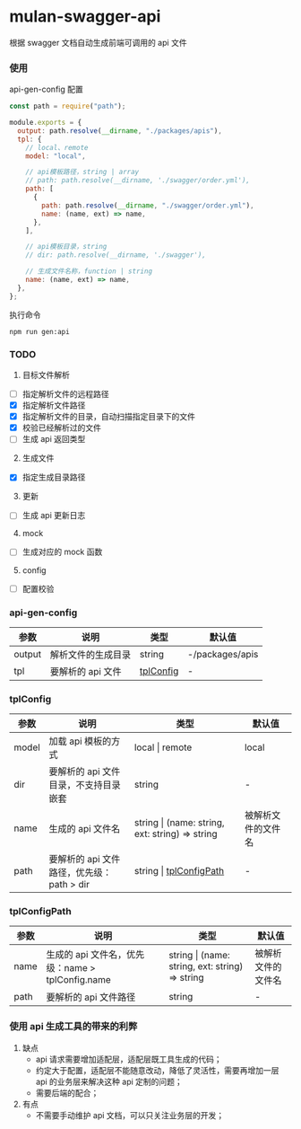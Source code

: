 # mulan-swagger-api

根据 swagger 文档自动生成前端可调用的 api 文件

### 使用

api-gen-config 配置

```js
const path = require("path");

module.exports = {
  output: path.resolve(__dirname, "./packages/apis"),
  tpl: {
    // local、remote
    model: "local",

    // api模板路径，string | array
    // path: path.resolve(__dirname, './swagger/order.yml'),
    path: [
      {
        path: path.resolve(__dirname, "./swagger/order.yml"),
        name: (name, ext) => name,
      },
    ],

    // api模板目录，string
    // dir: path.resolve(__dirname, './swagger'),

    // 生成文件名称，function | string
    name: (name, ext) => name,
  },
};
```

执行命令

```shell
npm run gen:api
```

### TODO

1. 目标文件解析

- [ ] 指定解析文件的远程路径
- [x] 指定解析文件路径
- [x] 指定解析文件的目录，自动扫描指定目录下的文件
- [x] 校验已经解析过的文件
- [ ] 生成 api 返回类型

2. 生成文件

- [x] 指定生成目录路径

3. 更新

- [ ] 生成 api 更新日志

4. mock

- [ ] 生成对应的 mock 函数

5. config

- [ ] 配置校验

### api-gen-config

| 参数   | 说明               | 类型                    | 默认值          |
| ------ | ------------------ | ----------------------- | --------------- |
| output | 解析文件的生成目录 | string                  | -/packages/apis |
| tpl    | 要解析的 api 文件  | [tplConfig](#tplConfig) | -               |

### tplConfig

| 参数  | 说明                                      | 类型                                                | 默认值             |
| ----- | ----------------------------------------- | --------------------------------------------------- | ------------------ |
| model | 加载 api 模板的方式                       | local &#124; remote                                 | local              |
| dir   | 要解析的 api 文件目录，不支持目录嵌套     | string                                              | -                  |
| name  | 生成的 api 文件名                         | string &#124; (name: string, ext: string) => string | 被解析文件的文件名 |
| path  | 要解析的 api 文件路径，优先级：path > dir | string &#124; [tplConfigPath](#tplConfigPath)       | -                  |

### tplConfigPath

| 参数 | 说明                                             | 类型                                                | 默认值             |
| ---- | ------------------------------------------------ | --------------------------------------------------- | ------------------ |
| name | 生成的 api 文件名，优先级：name > tplConfig.name | string &#124; (name: string, ext: string) => string | 被解析文件的文件名 |
| path | 要解析的 api 文件路径                            | string                                              | -                  |

### 使用 api 生成工具的带来的利弊

1. 缺点
   - api 请求需要增加适配层，适配层既工具生成的代码；
   - 约定大于配置，适配层不能随意改动，降低了灵活性，需要再增加一层 api 的业务层来解决这种 api 定制的问题；
   - 需要后端的配合；
2. 有点
   - 不需要手动维护 api 文档，可以只关注业务层的开发；
